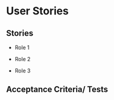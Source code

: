 # User Stories

## Stories

<!-- As a {role}, I want to {task/feature} so that {business reason}. -->
* Role 1

* Role 2

* Role 3

## Acceptance Criteria/ Tests
